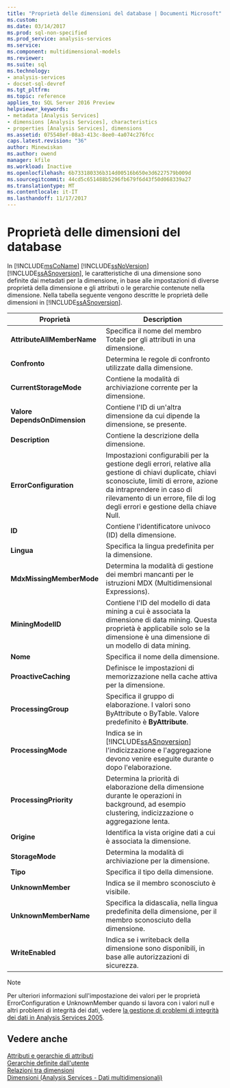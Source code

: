 ```yaml
---
title: "Proprietà delle dimensioni del database | Documenti Microsoft"
ms.custom: 
ms.date: 03/14/2017
ms.prod: sql-non-specified
ms.prod_service: analysis-services
ms.service: 
ms.component: multidimensional-models
ms.reviewer: 
ms.suite: sql
ms.technology:
- analysis-services
- docset-sql-devref
ms.tgt_pltfrm: 
ms.topic: reference
applies_to: SQL Server 2016 Preview
helpviewer_keywords:
- metadata [Analysis Services]
- dimensions [Analysis Services], characteristics
- properties [Analysis Services], dimensions
ms.assetid: 075548ef-08a3-413c-8ee0-4a074c276fcc
caps.latest.revision: "36"
author: Minewiskan
ms.author: owend
manager: kfile
ms.workload: Inactive
ms.openlocfilehash: 6b733180336b314d00516b650e3d6227579b009d
ms.sourcegitcommit: 44cd5c651488b5296fb679f6d43f50d068339a27
ms.translationtype: MT
ms.contentlocale: it-IT
ms.lasthandoff: 11/17/2017
---
```

# <a name="database-dimension-properties"></a>Proprietà delle dimensioni del database
  In [!INCLUDE[msCoName](../../includes/msconame-md.md)] [!INCLUDE[ssNoVersion](../../includes/ssnoversion-md.md)] [!INCLUDE[ssASnoversion](../../includes/ssasnoversion-md.md)], le caratteristiche di una dimensione sono definite dai metadati per la dimensione, in base alle impostazioni di diverse proprietà della dimensione e gli attributi o le gerarchie contenute nella dimensione. Nella tabella seguente vengono descritte le proprietà delle dimensioni in [!INCLUDE[ssASnoversion](../../includes/ssasnoversion-md.md)].  
  
|Proprietà|Description|  
|--------------|-----------------|  
|**AttributeAllMemberName**|Specifica il nome del membro Totale per gli attributi in una dimensione.|  
|**Confronto**|Determina le regole di confronto utilizzate dalla dimensione.|  
|**CurrentStorageMode**|Contiene la modalità di archiviazione corrente per la dimensione.|  
|**Valore DependsOnDimension**|Contiene l'ID di un'altra dimensione da cui dipende la dimensione, se presente.|  
|**Description**|Contiene la descrizione della dimensione.|  
|**ErrorConfiguration**|Impostazioni configurabili per la gestione degli errori, relative alla gestione di chiavi duplicate, chiavi sconosciute, limiti di errore, azione da intraprendere in caso di rilevamento di un errore, file di log degli errori e gestione della chiave Null.|  
|**ID**|Contiene l'identificatore univoco (ID) della dimensione.|  
|**Lingua**|Specifica la lingua predefinita per la dimensione.|  
|**MdxMissingMemberMode**|Determina la modalità di gestione dei membri mancanti per le istruzioni MDX (Multidimensional Expressions).|  
|**MiningModelID**|Contiene l'ID del modello di data mining a cui è associata la dimensione di data mining. Questa proprietà è applicabile solo se la dimensione è una dimensione di un modello di data mining.|  
|**Nome**|Specifica il nome della dimensione.|  
|**ProactiveCaching**|Definisce le impostazioni di memorizzazione nella cache attiva per la dimensione.|  
|**ProcessingGroup**|Specifica il gruppo di elaborazione. I valori sono ByAttribute o ByTable. Valore predefinito è **ByAttribute**.|  
|**ProcessingMode**|Indica se in [!INCLUDE[ssASnoversion](../../includes/ssasnoversion-md.md)] l'indicizzazione e l'aggregazione devono venire eseguite durante o dopo l'elaborazione.|  
|**ProcessingPriority**|Determina la priorità di elaborazione della dimensione durante le operazioni in background, ad esempio clustering, indicizzazione o aggregazione lenta.|  
|**Origine**|Identifica la vista origine dati a cui è associata la dimensione.|  
|**StorageMode**|Determina la modalità di archiviazione per la dimensione.|  
|**Tipo**|Specifica il tipo della dimensione.|  
|**UnknownMember**|Indica se il membro sconosciuto è visibile.|  
|**UnknownMemberName**|Specifica la didascalia, nella lingua predefinita della dimensione, per il membro sconosciuto della dimensione.|  
|**WriteEnabled**|Indica se i writeback della dimensione sono disponibili, in base alle autorizzazioni di sicurezza.|  
  
> [!NOTE]  
>  Per ulteriori informazioni sull'impostazione dei valori per le proprietà ErrorConfiguration e UnknownMember quando si lavora con i valori null e altri problemi di integrità dei dati, vedere [la gestione di problemi di integrità dei dati in Analysis Services 2005](http://go.microsoft.com/fwlink/?LinkId=81891).  
  
## <a name="see-also"></a>Vedere anche  
 [Attributi e gerarchie di attributi](../../analysis-services/multidimensional-models-olap-logical-dimension-objects/attributes-and-attribute-hierarchies.md)   
 [Gerarchie definite dall'utente](../../analysis-services/multidimensional-models-olap-logical-dimension-objects/user-hierarchies.md)   
 [Relazioni tra dimensioni](../../analysis-services/multidimensional-models-olap-logical-cube-objects/dimension-relationships.md)   
 [Dimensioni &#40;Analysis Services - Dati multidimensionali&#41;](../../analysis-services/multidimensional-models-olap-logical-dimension-objects/dimensions-analysis-services-multidimensional-data.md)  
  
  
